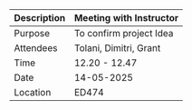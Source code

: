 | Description | Meeting with Instructor |
| ----------- | ----------- |
| Purpose | To confirm project Idea |
| Attendees | Tolani,  Dimitri, Grant  |
|Time| 12.20 - 12.47|
|Date| 14-05-2025|
|Location| ED474|
